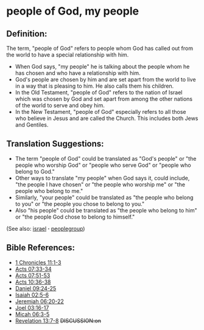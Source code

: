 # people of God, my people #

## Definition: ##

The term, "people of God" refers to people whom God has called out from the world to have a special relationship with him.

* When God says, "my people" he is talking about the people whom he has chosen and who have a relationship with him.
* God's people are chosen by him and are set apart from the world to live in a way that is pleasing to him. He also calls them his children.
* In the Old Testament, "people of God" refers to the nation of Israel which was chosen by God and set apart from among the other nations of the world to serve and obey him.
* In the New Testament, "people of God" especially refers to all those who believe in Jesus and are called the Church. This includes both Jews and Gentiles.

## Translation Suggestions: ##

* The term "people of God" could be translated as "God's people" or "the people who worship God" or "people who serve God" or "people who belong to God."
* Other ways to translate "my people" when God says it, could include, "the people I have chosen" or "the people who worship me" or "the people who belong to me."
* Similarly, "your people"  could be translated as "the people who belong to you" or "the people you chose to belong to you."
* Also "his people" could be translated as "the people who belong to him" or "the people God chose to belong to himself."

(See also: [israel](../other/israel.md) **·** [peoplegroup](../other/peoplegroup.md))
## Bible References: ##

* [1 Chronicles 11:1-3](https://door43.org/en/bible/notes/1ch/11/01)
* [Acts 07:33-34](https://door43.org/en/bible/notes/act/07/33)
* [Acts 07:51-53](https://door43.org/en/bible/notes/act/07/51)
* [Acts 10:36-38](https://door43.org/en/bible/notes/act/10/36)
* [Daniel 09:24-25](https://door43.org/en/bible/notes/dan/09/24)
* [Isaiah 02:5-6](https://door43.org/en/bible/notes/isa/02/05)
* [Jeremiah 06:20-22](https://door43.org/en/bible/notes/jer/06/20)
* [Joel 03:16-17](https://door43.org/en/bible/notes/jol/03/16)
* [Micah 06:3-5](https://door43.org/en/bible/notes/mic/06/03)
* [Revelation 13:7-8](https://door43.org/en/bible/notes/rev/13/07)
~~DISCUSSION:on~~
